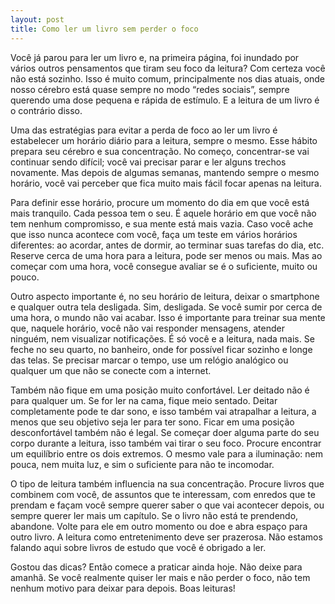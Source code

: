 ```yaml
---
layout: post
title: Como ler um livro sem perder o foco
---
```


Você já parou para ler um livro e, na primeira página, foi inundado por vários outros pensamentos que tiram seu foco da leitura? Com certeza você não está sozinho. Isso é muito comum, principalmente nos dias atuais, onde nosso cérebro está quase sempre no modo “redes sociais”, sempre querendo uma dose pequena e rápida de estímulo. E a leitura de um livro é o contrário disso.

Uma das estratégias para evitar a perda de foco ao ler um livro é estabelecer um horário diário para a leitura, sempre o mesmo. Esse hábito prepara seu cérebro e sua concentração. No começo, concentrar-se vai continuar sendo difícil; você vai precisar parar e ler alguns trechos novamente. Mas depois de algumas semanas, mantendo sempre o mesmo horário, você vai perceber que fica muito mais fácil focar apenas na leitura.

Para definir esse horário, procure um momento do dia em que você está mais tranquilo. Cada pessoa tem o seu. É aquele horário em que você não tem nenhum compromisso, e sua mente está mais vazia. Caso você ache que isso nunca acontece com você, faça um teste em vários horários diferentes: ao acordar, antes de dormir, ao terminar suas tarefas do dia, etc. Reserve cerca de uma hora para a leitura, pode ser menos ou mais. Mas ao começar com uma hora, você consegue avaliar se é o suficiente, muito ou pouco.

Outro aspecto importante é, no seu horário de leitura, deixar o smartphone e qualquer outra tela desligada. Sim, desligada. Se você sumir por cerca de uma hora, o mundo não vai acabar. Isso é importante para treinar sua mente que, naquele horário, você não vai responder mensagens, atender ninguém, nem visualizar notificações. É só você e a leitura, nada mais. Se feche no seu quarto, no banheiro, onde for possível ficar sozinho e longe das telas. Se precisar marcar o tempo, use um relógio analógico ou qualquer um que não se conecte com a internet.

Também não fique em uma posição muito confortável. Ler deitado não é para qualquer um. Se for ler na cama, fique meio sentado. Deitar completamente pode te dar sono, e isso também vai atrapalhar a leitura, a menos que seu objetivo seja ler para ter sono. Ficar em uma posição desconfortável também não é legal. Se começar doer alguma parte do seu corpo durante a leitura, isso também vai tirar o seu foco. Procure encontrar um equilíbrio entre os dois extremos. O mesmo vale para a iluminação: nem pouca, nem muita luz, e sim o suficiente para não te incomodar.

O tipo de leitura também influencia na sua concentração. Procure livros que combinem com você, de assuntos que te interessam, com enredos que te prendam e façam você sempre querer saber o que vai acontecer depois, ou sempre querer ler mais um capítulo. Se o livro não está te prendendo, abandone. Volte para ele em outro momento ou doe e abra espaço para outro livro. A leitura como entretenimento deve ser prazerosa. Não estamos falando aqui sobre livros de estudo que você é obrigado a ler.

Gostou das dicas? Então comece a praticar ainda hoje. Não deixe para amanhã. Se você realmente quiser ler mais e não perder o foco, não tem nenhum motivo para deixar para depois. Boas leituras!